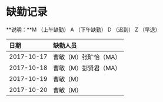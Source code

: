 # 缺勤记录

**说明：**M （上午缺勤） A （下午缺勤） D （迟到） Z （早退）

| **日期** | **缺勤人员** |
| :--- | :--- |
| 2017-10-17 | 曹敏（M）张旷怡（MA） |
| 2017-10-18 | 曹敏（M）彭贤君（MA） |
| 2017-10-19 | 曹敏（M） |
| 2017-10-20 | 曹敏（M） |








